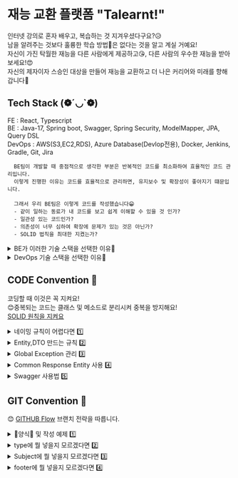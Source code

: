 # 재능 교환 플랫폼 "Talearnt!"
인터넷 강의로 혼자 배우고, 복습하는 것 지겨우셨다구요?😥  
남을 알려주는 것보다 훌륭한 학습 방법🧐은 없다는 것을 알고 계실 거예요!  
자신이 가진 탁월한 재능을 다른 사람에게 제공하고😘, 다른 사람의 우수한 재능을 받아보세요!😍  
자신의 제자이자 스승인 대상을 만들어 재능을 교환하고 더 나은 커리어와 미래를 향해 갑니다🧲  

## Tech Stack (❁´◡`❁)
FE : React, Typescript  
BE : Java-17, Spring boot, Swagger, Spring Security, ModelMapper, JPA, Query DSL  
DevOps : AWS(S3,EC2,RDS), Azure Database(Devlop전용), Docker, Jenkins, Gradle, Git, Jira  

```text
  BE팀이 개발할 때 중점적으로 생각한 부분은 반복적인 코드를 최소화하여 효율적인 코드 관리입니다.
  이렇게 진행한 이유는 코드를 효율적으로 관리하면, 유지보수 및 확장성이 좋아지기 떄문입니다.
    
  그래서 우리 BE팀은 이렇게 코드를 작성했습니다😁
  - 같이 일하는 동료가 내 코드를 보고 쉽게 이해할 수 있을 것 인가?
  - 일관성 있는 코드인가?
  - 의존성이 너무 심하여 확장에 문제가 있는 것은 아닌가?
  - SOLID 법칙을 최대한 지켰는가?
```

<details>
 <summary>BE가 이러한 기술 스택을 선택한 이유📣 </summary>

  - **JAVA-17**
    - 다른 버전에 비해 오랫동안 지원함 (~2029년)
    - 빠른 발전으로 인해 다음 기술에 대한 호환성이 높을 것으로 추정
  - **Spring boot**
    - 프로젝트 생성이 편리하고, 쉽게 의존성을 추가할 수 있음
    - 다들 Spring boot 씀
  - **Swagger**
    - REST API를 우리의 코드에 맞춰 자동으로 생성하기에 코드 변경이 일어나도 빠르게 반영이 일어남
    - 프론트 엔드와 소통하는 것에 있어서 Notion보다 편리하게 관리 가능함
  - **Spring Security**
    - JWT 인증
    - 보안 관련한 기능을 비교적 쉽게 적용할 수 있음
  - **ModelMapper**
    - DTO Builder 패턴 사용
    - DTO <-> Entity 변환 과정 반복 코드 감소
  - **JPA**
    - 반복적인 CRUD 쿼리를 제거할 수 있음
    - 유지 보수에 좋음
  - **QueryDSL**
    - JPA로 해결이 어렵거나 불가능한 경우 혹은 코드가 너무 지저분할 정도로 분기가 많을 경우 사용
    - Java로 만들어 컴파일 단계에서 확인 가능
</details>

<details>
 <summary>DevOps 기술 스택을 선택한 이유📣 </summary>

  - **AWS (S3, EC2, RDS)**
    - 같은 클라우드 환경으로 비용 관리 편리
    - AWS 관련한 많은 자료
    - 서비스 안정성
    - S3
      - 정적인 파일 전용 ex) 이미지 파일, 문서, FE Project등
    - EC2
      - BE Project 업로드
    - RDS
      - 실제 운영 데이터 베이스
  
  - **Azure Database (개발 전용)**
    - 같은 DB 공유 시 개발 속도 향상
      - 더미 데이터
      - 테이블 구조 변경
      - 같은 환경 DB에서 개발

  - **Docker**
    - 개발 환경 및 배포 환경 일관성
    - 빠르게 배포 가능

  - **Jenkins**
    - CI/CD 파이프라인 자동화
    - 코드 -> 배포 까지 일관성 유지

  - **Gradle**
    - 빠른 빌드 속도
    - 쉽게 의존성 추가 및 관리 편리

  - **Git(Github)**
    - 버전 관리 편리 (이력 추적)
    - 코드 리뷰 가능
    - Jenkins 배포 파이프라인 연결 가능

  - **Jira**
    - 프로젝트 추적 관리 편리 
    - Github Commit Message로 Jira에서 코드 이슈 관리 가능
</details>



## CODE Convention 📄
코딩할 때 이것은 꼭 지켜요!  
😊중복되는 코드는 클래스 및 메소드로 분리시켜 중복을 방지해요!  
[SOLID 원칙을 지켜요](https://www.nextree.co.kr/p6960/)

<details>
  <summary>네이밍 규칙이 어렵다면 1️⃣</summary>
  
  - **Interface**
    - 명사형 또는 ~able/~ible로 끝나는 형용사형으로 이름을 지어요
    - 대문자 시작 - Pascal Case
    - 하나의 클래스만 구현할 예정이라면 인터페이스를 생성하지 않아요
    - 구현할 여러 클래스의 책임을 따져서 만들어요
  
  - **Class**
    - 명사만 가능해요
    - 대문자 시작 - Pascal Case
    - DTO일 경우 불변성을 지키기 위해 Builder 패턴을 사용해요
    - Entity는 상태 변화를 최소화하고, 필요할 경우 Lombok 등의 도구로 Getter, Setter를 자동 생성하도록 해요
    - 상속보단 합성으로 만들어요
    - 클래스가 책임이 많아지지 않도록 SRP(Single Responsibility Principle - SOLID 원칙 중 하나)를 적용해요
    - 상수 목록을 만들 경우 Enum Class로 만들어요

  - **Method**
    - 동사로 시작하고, 명확한 동작을 표현해요. ex) `addUser()`, `changeUserName()`
    - Boolean 값을 반환하는 메소드는 `is`, `has`로 시작해요
    - Camel Case
    - 하나의 메소드에는 하나의 기능만 하도록 만들어요
    - 메소드의 길이가 길어질 경우, 적절히 분리하여 재사용성을 높이고 가독성을 유지해요

  - **Variable**
    - 명사로 만들어요
    - Camel Case
    - `java.time` 패키지의 `LocalDate`, `LocalDateTime`을 사용해요
    - 상수를 정의할 때는 모두 대문자로 작성하고, 단어 간에는 언더스코어(_)로 구분해요. ex) `MAX_VALUE`, `DEFAULT_TIMEOUT`
</details>

<details>
    <summary>Entity,DTO 만드는 규칙 2️⃣</summary>

```text
Entity는 Getter,Setter를 사용합니다.
Builder 패턴을 적용시키지 않은 이유는, JPA에서는 Setter로 값이 변경되기 때문입니다.
그리고 Builder 패턴은 객체가 불변해야 하지만, 
Entity는 대부분 값이 변경되어야 하는 조건이라서 Builder 패턴과 어울리지 않습니다.

Entity를 만들 때, @Entity 어노테이션을 사용하고, Entity라는 이름은 명시하지 않습니다.
테이블 객체와 동일한 이름이면 됩니다.
예를 들어 user 테이블이 있을 경우
UserEntity 가 아닌 User면 충분합니다.

big_category 테이블이 있다고 가정한다면,
BigCategoryEntity 가 아닌 BigCategory로 만들면 됩니다.

이렇게 관리하면 아래와 같은 효과를 기대할 수 있습니다.
-직관적인 이름으로 Entity Class임을 알 수 있습니다.
-데이터베이스와 연결이 쉬워집니다.
```


```text
DTO는 데이터 불변성을 지키기 위해 Builder 패턴을 적용합니다.
@Setter는 사용하지 않습니다.

1. Request, Response DTO 구분을 짓습니다.
ex) examReqDTO,examResDTO
    
2. 두 개의 DTO 멤버 변수가 같다면 DTO로 이름을 짓습니다
ex) examDTO
    
요청은 필요하지만 응답은 필요가 없거나, 요청은 없지만 응답만 필요할 경우
1번 네이밍 규칙을 지킵니다.
ex 1) examReqDTO 만 생성
ex 2) examResDTO 만 생성

Entity <-> DTO 변환 과정은 ModelMapper를 사용합니다.
변환 과정은 Service레이어에서 진행합니다.

이렇게 관리하면 아래와 같은 효과를 기대할 수 있습니다.
- 직관적인 이름으로 사용법을 쉽게 파악할 수 있습니다.
- 데이터 불변성으로 인해 데이터 신뢰성이 올라갑니다.
- 반복적인 코드를 ModelMapper로 줄일 수 있습니다.
- 유지 보수를 좀 더 쉽게 할 수 있게 됩니다.
```
</details>

<details>
    <summary>Global Exception 관리 3️⃣</summary>
    
    Exception이 발생하면 개별적으로 코드를 관리하는 것보다 공통되고 일관적으로 관리할 필요성을 느꼈습니다.
    또한 일관적인 에러 메세지 및 에러 코드를 발생할 필요가 있어보입니다.
    그래서 우리는 아래와 같은 방법으로 Exception을 관리합니다.
    
    - enums.ErrorCode Enum Class에 에러 코드 및 메세지 정의
    - GlobalExceptionHandler에 CustomException 추가
    - exception.Custom Exception Class 정의
        Custom Exception을 정의할 때는 아래와 같은 방법을 사용합니다.
        - 예상할 수 없는 범위의 Exception일 경우 RuntimeException을 상속합니다.
        - 예상할 수 있는 범위의 Exception일 경우 Exception을 상속합니다.
        - 하단에 존재하는 코드를 참고하여 내부 코드를 작성합니다.
    - CommonResponseEntity를 사용하여 일관된 데이터 프레임 전송

    이렇게 관리하면 아래와 같은 효과를 기대할 수 있습니다.
    - FE와 에러 코드 공유로 ErrorCode에 대한 질문을 방지할 수 있습니다.
    - 코드 재사용성이 증가합니다.
    - 일관된 에러코드 및 메세지 전송 가능합니다.
    - 한 곳에서 Exception을 관리하기 때문에 유지 보수가 뛰어납니다.
    - throws를 이용하여 편리하게 Exception을 발생시킬 수 있습니다.

```java
/*
 * 내부 코드
 * RuntimeException, Exception 모두 내부 코드는 동일합니다.
 * */
import com.talearnt.enums.ErrorCode;

public class ExceptionName extends RuntimeException{
    private final ErrorCode errorCode;

    public ExceptionName(String msg){
        super(msg);
        this.errorCode = ErrorCode.해당하는Error;
    }

    public ExceptionName(String msg,Throwable cause){
        super(msg,cause);
        this.errorCode = ErrorCode.해당하는Error;
    }

    public ErrorCode getErrorCode(){
        return errorCode;
    }

}
```
</details>
<details>
    <summary>Common Response Entity 사용 4️⃣</summary>

    FE와 원활한 API 문서를 공유하기 위해 Common Response Entity를 사용하기로 했습니다.
    성공 시에는 CommonResponse.ok(T Data) 메소드 호출로 성공적인 Data 전송을 완료합니다.
    실패 시에는 CommonResponse.error(ErrorCode.에러상수값)으로 에러 코드와 메세지를 전송합니다.
    실패 시 주로 GlobalExceptionHandler에서 사용합니다.    

    이렇게 하면 아래와 같은 효과를 기대할 수 있습니다.
    - Exception 발생 시에도 일관된 프레임을 받을 수 있습니다.
    - 데이터 전송 성공, 실패 여부를 명확히 알 수 있습니다.
    - Error-Code, Error-Message로 인해 고객 응대에 대한 질을 높일 수 있습니다.
</details>



<details>
    <summary>Swagger 사용법 5️⃣</summary>

    Class 위에 @Tag 어노테이션을 사용합니다.
    Tag 어노테이션 안에 들어갈 내용은 아래와 같습니다.
- **Tag** 
  - name = "Controller 이름을 적어주세요. 단, Controller는 붙이지 않습니다." 
    - ex) ExamController -> Exam
  - description = "어떤 Controller인지 간단하게 설명해줍니다." 
    - ex) "예제 페이지 관련"

    
    Method 위에 @Operation 어노테이션을 사용합니다.
    Operation 어노테이션 안에 들어갈 내용은 아래와 같습니다.
- **Operation**
  - summary = "해당 메소드에 대한 요약입니다."
    - ex 1) 예제 추가
    - ex 2) 예제 수정
  - description = "예제를 상세히 설명해주는 공간입니다."
    - ex 1) 예제를 추가, 요청 데이터는 JWT 토큰을 사용하기에 없습니다.
    - ex 2) 예제를 수정, 예제에 대한 번호를 요청합니다.
  - responses = {성공 했을 시 보여줄 @ApiResponse를 추가합니다}
    - ex) @ApiResponse(responseCode = "200", description = "성공적으로 예제를 추가했습니다.")

개선 전 - ErrorCode 및 ErrorMessage가 String으로 마치 값이  것처럼 보인다.
![Success 예시 적용 전](./documents/imgs/swagger-success-exam-before.png)    
개선 후 - null 형태란 것을 명시적으로 알려주어 FE팀이 어떻게 받을 지 알 수 있다.
![Success 예시 적용 전](./documents/imgs/swagger-success-exam-after.png)

    에러 코드는 ErrorCode 부분과 ErrorMessage 부분에 무엇이 들어가는지 명시적으로 알려줘야 합니다.
    단순 데이터 타입과 Status Code 만으로 명확하게 어떤 오류가 났는지 확인 할 수 없기 때문입니다.
    그러나 스키마를 통해서 예제를 각 에러마다 예제를 만들어 보여주는 것은 너무나도 많은 공간을 차지해 오히려 개발에 불편함을 얻었습니다.
    그래서 우리는 동적으로 ErrorCode에 있는 상수값들을 만들고 참조하여 예제를 만들어 보여줬습니다.
    사용 방법은 아래와 같습니다.
- **Error-ApiResponse**
  - enums.ErrorCode 에 에러 정의
  - @ApiResponse(responseCode = "404", ref = "USER_NOT_FOUND")


    아래는 완성된 코드의 모습입니다.
    ps) Service Layer와 Repository는 예제에서 구현하지 않았습니다.
```java
// 모든 것이 적용된 모습
@PostMapping("/exam")
@Operation(summary = "예제 수정 요약",
        description = "예제를 수정하는 내용입니다",
        responses = {
                @ApiResponse(responseCode = "200", description = "성공적으로 예제의 정보를 바꿨습니다."),
                @ApiResponse(responseCode = "404", ref = "USER_NOT_FOUND"),
                @ApiResponse(responseCode = "400", ref = "DUPLICATE_USER")
        })
public ResponseEntity<CommonResponse<ExamResDTO>> updateExam(@RequestBody ExamReqDTO dto) {
    Exam exam = mapper.map(dto, Exam.class);
    exam.setNickname("예제 닉네임4");
    ExamResDTO resDto = mapper.map(exam, ExamResDTO.class);
    return CommonResponse.success(resDto);
}
```
    위와 같은 방법은 아래와 같은 효과를 기대할 수 있습니다.
    - 직관적인 API 명세서를 만들어 FE 분들이 이해하기 쉬워집니다.
    - @Schema를 사용하지 않았기 때문에, 많은 Error에도 Swagger 어노테이션이 차지하는 비율이 줄었습니다.
    - 정확한 에러 예시를 통해 어떤 오류가 발생할 수 있는지 알 수 있어 FE팀이 예외처리하기 쉬워집니다.
    
    아래의 사진으로 개선된 모습을 확인할 수 있습니다
개선 전 - 데이터가 넘어 오는 것처럼 보여서 에러 때에도 FE가 데이터를 받으려 준비할 수 있다.
![Error 예시 적용 전](./documents/imgs/swagger-error-exam-before.png)
개선 후 - 데이터가 넘어오는 것이 없음을 명확히 하고, 에러 코드 및 메세지로 분기 및 유저에게 보여줄 수 있게 되었다.
![Error 예시 적용 후](./documents/imgs/swagger-error-exam-after.png)
</details>




## GIT Convention 📃
😊 [GITHUB Flow](https://inpa.tistory.com/entry/GIT-%E2%9A%A1%EF%B8%8F-github-flow-git-flow-%F0%9F%93%88-%EB%B8%8C%EB%9E%9C%EC%B9%98-%EC%A0%84%EB%9E%B5) 브랜치 전략을 따릅니다.   

<details>
  <summary>📑양식📑 및 작성 예제 1️⃣</summary>
  양식)  
  type : Subject  
    
  body :  
    
  footer :  #이슈번호  
    
  예제)  
  feat : Add 데이터 전송을 위한 Login DTO   
     
  Json 형태로 편하게 받기 위한 DTO Class 추가  
     
  Fixes : #21  
  Related to : #17, #23
  
</details>
<details>
  <summary>type에 뭘 넣을지 모르겠다면 2️⃣</summary>
  
  - **feat** : 새로운 기능 추가
  - **fix** : 버그 수정
  - **docs** : 문서 수정
  - **style** : 코드 포맷팅, 세미콜론 누락, 코드 변경이 없는 경우
  - **refactor** : 코드 리펙토링
  - **test** : 테스트 코드, 리펙토링 테스트 코드 추가
  - **chore** : 빌드 업무 수정, 패키지 매니저 수정

</details>
<details>
  <summary>Subject에 뭘 넣을지 모르겠다면 3️⃣</summary>

  - **Add** : 추가
  - **Remove** : 삭제
  - **Simplify** : 단순화
  - **Update** : 보완
  - **Implement** : 구현
  - **Prevent** : 방지
  - **Move** : 이동
  - **Rename** : 이름 변경

</details>
<details>
  <summary>footer에 뭘 넣을지 모르겠다면 4️⃣</summary>

  - **Fixes**: 이슈 수정 중 (아직 해결되지 않은 경우)
  - **Resolves**: 이슈를 해결했을 때 사용
  - **Ref**: 참고할 이슈가 있을 때 사용
  - **Related to**: 해당 커밋에 관련된 이슈 번호 (아직 해결되지 않은 경우)

</details>



